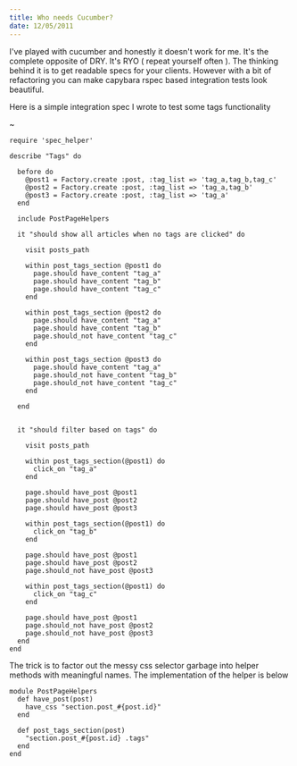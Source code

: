 ```yaml
--- 
title: Who needs Cucumber?
date: 12/05/2011
--- 
```


I've played with cucumber and honestly it doesn't work for me. It's the
complete opposite of DRY. It's RYO ( repeat yourself often ). The thinking
behind it is to get readable specs for your clients. However with a bit
of refactoring you can make capybara rspec based integration tests
look beautiful.

Here is a simple integration spec I wrote to test some tags functionality

~

    require 'spec_helper'

    describe "Tags" do

      before do
        @post1 = Factory.create :post, :tag_list => 'tag_a,tag_b,tag_c'
        @post2 = Factory.create :post, :tag_list => 'tag_a,tag_b'
        @post3 = Factory.create :post, :tag_list => 'tag_a'
      end

      include PostPageHelpers

      it "should show all articles when no tags are clicked" do

        visit posts_path

        within post_tags_section @post1 do
          page.should have_content "tag_a"
          page.should have_content "tag_b"
          page.should have_content "tag_c"
        end

        within post_tags_section @post2 do
          page.should have_content "tag_a"
          page.should have_content "tag_b"
          page.should_not have_content "tag_c"
        end

        within post_tags_section @post3 do
          page.should have_content "tag_a"
          page.should_not have_content "tag_b"
          page.should_not have_content "tag_c"
        end

      end


      it "should filter based on tags" do

        visit posts_path

        within post_tags_section(@post1) do
          click_on "tag_a"
        end

        page.should have_post @post1 
        page.should have_post @post2 
        page.should have_post @post3 

        within post_tags_section(@post1) do
          click_on "tag_b"
        end

        page.should have_post @post1 
        page.should have_post @post2 
        page.should_not have_post @post3 

        within post_tags_section(@post1) do
          click_on "tag_c"
        end

        page.should have_post @post1 
        page.should_not have_post @post2 
        page.should_not have_post @post3 
      end
    end

The trick is to factor out the messy css selector
garbage into helper methods with meaningful names.
The implementation of the helper is below

    module PostPageHelpers
      def have_post(post)
        have_css "section.post_#{post.id}"
      end

      def post_tags_section(post)
        "section.post_#{post.id} .tags"
      end
    end
